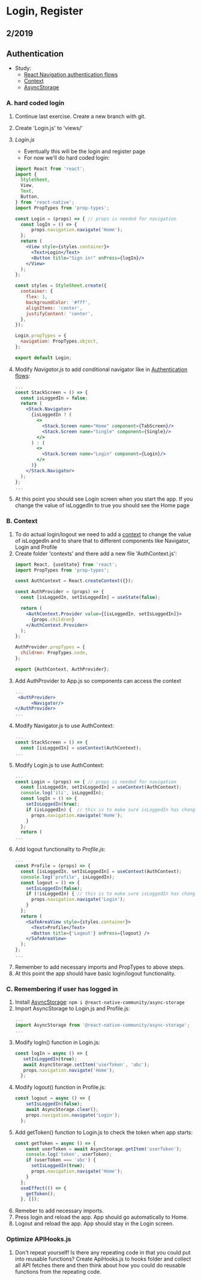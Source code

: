 # Login, Register

## 2/2019

## Authentication

* Study:
  * [React Navigation authentication flows](https://reactnavigation.org/docs/auth-flow/)
  * [Context](https://upmostly.com/tutorials/how-to-use-the-usecontext-hook-in-react)
  * [AsyncStorage](https://react-native-community.github.io/async-storage/docs/usage/)
                                                                                       
### A. hard coded login

1. Continue last exercise. Create a new branch with git.
1. Create 'Login.js' to 'views/'
1. _Login.js_
    * Eventually this will be the login and register page
    * For now we'll do hard coded login:

    ```jsx harmony
    import React from 'react';
    import {
      StyleSheet,
      View,
      Text,
      Button,
    } from 'react-native';
    import PropTypes from 'prop-types';   
    
    const Login = (props) => { // props is needed for navigation   
      const logIn = () => {
          props.navigation.navigate('Home');
      };
      return (
        <View style={styles.container}>
          <Text>Login</Text>
          <Button title="Sign in!" onPress={logIn}/>
        </View>
      );
    };
    
    const styles = StyleSheet.create({
      container: {
        flex: 1,
        backgroundColor: '#fff',
        alignItems: 'center',
        justifyContent: 'center',
      },
    });
    
    Login.propTypes = {
      navigation: PropTypes.object,
    };
    
    export default Login;

   ```

1. Modify _Navigator.js_ to add conditional navigator like in [Authentication flows](https://reactnavigation.org/docs/auth-flow/):

   ```jsx harmony
   ...
   const StackScreen = () => {
     const isLoggedIn = false;
     return (
       <Stack.Navigator>
         {isLoggedIn ? (
           <>
             <Stack.Screen name="Home" component={TabScreen}/>
             <Stack.Screen name="Single" component={Single}/>
           </>
         ) : (
           <>
             <Stack.Screen name="Login" component={Login}/>
           </>
         )}
       </Stack.Navigator>
     );
   };
   ...
   ```

1. At this point you should see Login screen when you start the app. If you change the value of isLoggedIn to true you should see the Home page

### B. Context
1. To do actual login/logout we need to add a [context](https://reactjs.org/docs/context.html) to change the value of isLoggedIn and to share that to different components like Navigator, Login and Profile
1. Create folder 'contexts' and there add a new file 'AuthContext.js':
   ```jsx
   import React, {useState} from 'react';
   import PropTypes from 'prop-types';
   
   const AuthContext = React.createContext({});
   
   const AuthProvider = (props) => {
     const [isLoggedIn, setIsLoggedIn] = useState(false);
   
     return (
       <AuthContext.Provider value={[isLoggedIn, setIsLoggedIn]}>
         {props.children}
       </AuthContext.Provider>
     );
   };
   
   AuthProvider.propTypes = {
     children: PropTypes.node,
   };
   
   export {AuthContext, AuthProvider};
   ```
1. Add AuthProvider to App.js so components can access the context
   ```jsx
   ...
    <AuthProvider>
         <Navigator/>   
   </AuthProvider>
   ...
   ```
1. Modify Navigator.js to use AuthContext:
   ```jsx
   ...
   const StackScreen = () => {
     const [isLoggedIn] = useContext(AuthContext);
   ...
   ```
1. Modify Login.js to use AuthContext:
   ```jsx
   ...
   const Login = (props) => { // props is needed for navigation
     const [isLoggedIn, setIsLoggedIn] = useContext(AuthContext);
     console.log('ili', isLoggedIn);
     const logIn = () => {
       setIsLoggedIn(true);
       if (isLoggedIn) {  // this is to make sure isLoggedIn has changed, will be removed later
         props.navigation.navigate('Home');
       }
     };
     return (
   ...
   ```
1. Add logout functionality to _Profile.js_:
   ```jsx harmony
   ...
   const Profile = (props) => {
     const [isLoggedIn, setIsLoggedIn] = useContext(AuthContext);
     console.log('profile', isLoggedIn);
     const logout = () => {
       setIsLoggedIn(false);
       if (!isLoggedIn) { // this is to make sure isLoggedIn has changed, will be removed later
         props.navigation.navigate('Login');
       }
     };
     return (
       <SafeAreaView style={styles.container}>
         <Text>Profile</Text>
         <Button title={'Logout'} onPress={logout} />
       </SafeAreaView>
     );
   };
   ...
   ```
1. Remember to add necessary imports and PropTypes to above steps.
1. At this point the app should have basic login/logout functionality.

### C. Remembering if user has logged in
1. Install [AsyncStorage](https://react-native-community.github.io/async-storage/): `npm i @react-native-community/async-storage`
1. Import AsyncStorage to Login.js and Profile.js:
   ```jsx
   ...
   import AsyncStorage from '@react-native-community/async-storage';
   ... 
   ```
1. Modify logIn() function in Login.js:
   ```jsx
   const logIn = async () => {
      setIsLoggedIn(true);   
      await AsyncStorage.setItem('userToken', 'abc');
      props.navigation.navigate('Home');
     };
   ```
1. Modify logout() function in Profile.js:
   ```jsx
   const logout = async () => {
       setIsLoggedIn(false);
       await AsyncStorage.clear();
       props.navigation.navigate('Login');
     };
   ```
1. Add getToken() function to Login.js to check the token when app starts:
   ```jsx
   const getToken = async () => {
       const userToken = await AsyncStorage.getItem('userToken');
       console.log('token', userToken);
       if (userToken === 'abc') {
         setIsLoggedIn(true);
         props.navigation.navigate('Home');
       }
     };
     useEffect(() => {
       getToken();
     }, []);
   ```
1. Remeber to add necessary imports.
1. Press login and reload the app. App should go automatically to Home.
1. Logout and reload the app. App should stay in the Login screen.

### Optimize APIHooks.js

1. Don't repeat yourself! Is there any repeating code in that you could put into reusable functions? Create ApiHooks.js to hooks folder and collect all API fetches there and then think about how you could do reusable functions from the repeating code. 

